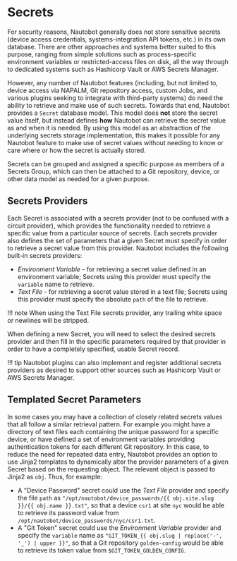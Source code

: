 # Secrets

For security reasons, Nautobot generally does not store sensitive secrets (device access credentials, systems-integration API tokens, etc.) in its own database. There are other approaches and systems better suited to this purpose, ranging from simple solutions such as process-specific environment variables or restricted-access files on disk, all the way through to dedicated systems such as Hashicorp Vault or AWS Secrets Manager.

However, any number of Nautobot features (including, but not limited to, device access via NAPALM, Git repository access, custom Jobs, and various plugins seeking to integrate with third-party systems) do need the ability to retrieve and make use of such secrets. Towards that end, Nautobot provides a `Secret` database model. This model does **not** store the secret value itself, but instead defines **how** Nautobot can retrieve the secret value as and when it is needed. By using this model as an abstraction of the underlying secrets storage implementation, this makes it possible for any Nautobot feature to make use of secret values without needing to know or care where or how the secret is actually stored.

Secrets can be grouped and assigned a specific purpose as members of a Secrets Group, which can then be attached to a Git repository, device, or other data model as needed for a given purpose.

## Secrets Providers

Each Secret is associated with a secrets provider (not to be confused with a circuit provider), which provides the functionality needed to retrieve a specific value from a particular source of secrets. Each secrets provider also defines the set of parameters that a given Secret must specify in order to retrieve a secret value from this provider. Nautobot includes the following built-in secrets providers:

- *Environment Variable* - for retrieving a secret value defined in an environment variable; Secrets using this provider must specify the `variable` name to retrieve.
- *Text File* - for retrieving a secret value stored in a text file; Secrets using this provider must specify the absolute `path` of the file to retrieve.

!!! note
    When using the Text File secrets provider, any trailing white space or newlines will be stripped.

When defining a new Secret, you will need to select the desired secrets provider and then fill in the specific parameters required by that provider in order to have a completely specified, usable Secret record.

!!! tip
    Nautobot plugins can also implement and register additional secrets providers as desired to support other sources such as Hashicorp Vault or AWS Secrets Manager.

## Templated Secret Parameters

In some cases you may have a collection of closely related secrets values that all follow a similar retrieval pattern. For example you might have a directory of text files each containing the unique password for a specific device, or have defined a set of environment variables providing authentication tokens for each different Git repository. In this case, to reduce the need for repeated data entry, Nautobot provides an option to use Jinja2 templates to dynamically alter the provider parameters of a given Secret based on the requesting object. The relevant object is passed to Jinja2 as `obj`. Thus, for example:

- A "Device Password" secret could use the *Text File* provider and specify the file `path` as `"/opt/nautobot/device_passwords/{{ obj.site.slug }}/{{ obj.name }}.txt"`, so that a device `csr1` at site `nyc` would be able to retrieve its password value from `/opt/nautobot/device_passwords/nyc/csr1.txt`.
- A "Git Token" secret could use the *Environment Variable* provider and specify the `variable` name as `"GIT_TOKEN_{{ obj.slug | replace('-', '_') | upper }}"`, so that a Git repository `golden-config` would be able to retrieve its token value from `$GIT_TOKEN_GOLDEN_CONFIG`.
